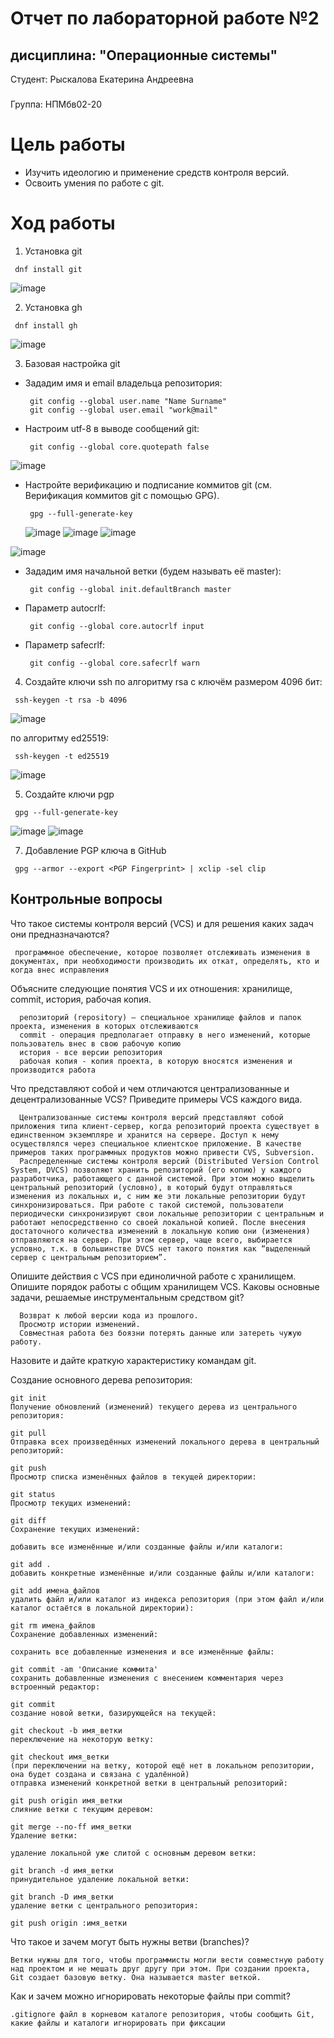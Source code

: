 # Отчет по лабораторной работе №2 
## дисциплина: "Операционные системы"

Студент: Рыскалова Екатерина Андреевна
###
Группа: НПМбв02-20


# Цель работы

- Изучить идеологию и применение средств контроля версий.
- Освоить умения по работе с git.

# Ход работы

1.   Установка git
   ``` shell
    dnf install git
   ```
![image](https://github.com/rinakatty/study_2023-2024_os-intro/assets/160457049/3285fc9b-fdea-4cc6-af12-bd1123802d65)

2.   Установка gh
   ``` shell
    dnf install gh
   ```
![image](https://github.com/rinakatty/study_2023-2024_os-intro/assets/160457049/21933a87-b4bf-4b09-b5b9-41b644313010)

3.   Базовая настройка git
- Зададим имя и email владельца репозитория:
   ``` shell
    git config --global user.name "Name Surname"
    git config --global user.email "work@mail"
   ```
- Настроим utf-8 в выводе сообщений git:
   ``` shell
    git config --global core.quotepath false
   ```
![image](https://github.com/rinakatty/study_2023-2024_os-intro/assets/160457049/d1e56aa0-75d7-4e31-b363-c5bfa2790d22)

- Настройте верификацию и подписание коммитов git (см. Верификация коммитов git с помощью GPG).
   ``` shell
    gpg --full-generate-key
   ```
  ![image](https://github.com/rinakatty/study_2023-2024_os-intro/assets/160457049/e876fb0d-c159-46aa-b56d-16a5116c56a3)
![image](https://github.com/rinakatty/study_2023-2024_os-intro/assets/160457049/dc937fa0-7d2a-4d5b-91de-b7be1734f977)
![image](https://github.com/rinakatty/study_2023-2024_os-intro/assets/160457049/6f111647-256b-4293-ab28-f594dd196204)

![image](https://github.com/rinakatty/study_2023-2024_os-intro/assets/160457049/d7813625-73cb-47a8-a1a7-d5e718e97eb6)

- Зададим имя начальной ветки (будем называть её master):
   ``` shell
    git config --global init.defaultBranch master
   ```

- Параметр autocrlf:
   ``` shell
    git config --global core.autocrlf input
   ```

- Параметр safecrlf:
   ``` shell
    git config --global core.safecrlf warn
   ```

4.   Создайте ключи ssh
по алгоритму rsa с ключём размером 4096 бит:
   ``` shell
    ssh-keygen -t rsa -b 4096
   ```
![image](https://github.com/rinakatty/study_2023-2024_os-intro/assets/160457049/905f89e6-ffa4-4ab2-bd34-1b3ad5d68486)

по алгоритму ed25519:
   ``` shell
    ssh-keygen -t ed25519
   ```
![image](https://github.com/rinakatty/study_2023-2024_os-intro/assets/160457049/f04efb01-9788-407a-99f0-ffa10089c840)

5.  Создайте ключи pgp
   ``` shell
    gpg --full-generate-key
   ```
   
![image](https://github.com/rinakatty/study_2023-2024_os-intro/assets/160457049/425f2955-7016-418a-a1ad-553728e99b19)
![image](https://github.com/rinakatty/study_2023-2024_os-intro/assets/160457049/f912f148-8018-4672-b7f3-349fa9b62dd9)

7.   Добавление PGP ключа в GitHub

   ``` shell
    gpg --armor --export <PGP Fingerprint> | xclip -sel clip
   ```
##   Контрольные вопросы
Что такое системы контроля версий (VCS) и для решения каких задач они предназначаются?
   ``` shell
    программное обеспечение, которое позволяет отслеживать изменения в документах, при необходимости производить их откат, определять, кто и когда внес исправления
   ```
Объясните следующие понятия VCS и их отношения: хранилище, commit, история, рабочая копия.

   ``` shell
     репозиторий (repository) – специальное хранилище файлов и папок проекта, изменения в которых отслеживаются
     commit - операция предполагает отправку в него изменений, которые пользователь внес в свою рабочую копию
     история - все версии репозитория
     рабочая копия - копия проекта, в которую вносятся изменения и производится работа
   ```
Что представляют собой и чем отличаются централизованные и децентрализованные VCS? Приведите примеры VCS каждого вида.
   ``` shell
     Централизованные системы контроля версий представляют собой приложения типа клиент-сервер, когда репозиторий проекта существует в единственном экземпляре и хранится на сервере. Доступ к нему осуществлялся через специальное клиентское приложение. В качестве примеров таких программных продуктов можно привести CVS, Subversion.
     Распределенные системы контроля версий (Distributed Version Control System, DVCS) позволяют хранить репозиторий (его копию) у каждого разработчика, работающего с данной системой. При этом можно выделить центральный репозиторий (условно), в который будут отправляться изменения из локальных и, с ним же эти локальные репозитории будут синхронизироваться. При работе с такой системой, пользователи периодически синхронизируют свои локальные репозитории с центральным и работают непосредственно со своей локальной копией. После внесения достаточного количества изменений в локальную копию они (изменения) отправляются на сервер. При этом сервер, чаще всего, выбирается условно, т.к. в большинстве DVCS нет такого понятия как “выделенный сервер с центральным репозиторием”.
   ```
Опишите действия с VCS при единоличной работе с хранилищем.
Опишите порядок работы с общим хранилищем VCS.
Каковы основные задачи, решаемые инструментальным средством git?

   ``` shell
     Возврат к любой версии кода из прошлого.
     Просмотр истории изменений.
     Совместная работа без боязни потерять данные или затереть чужую работу.
   ```
Назовите и дайте краткую характеристику командам git.

Создание основного дерева репозитория:
``` shell
git init
Получение обновлений (изменений) текущего дерева из центрального репозитория:

git pull
Отправка всех произведённых изменений локального дерева в центральный репозиторий:

git push
Просмотр списка изменённых файлов в текущей директории:

git status
Просмотр текущих изменений:

git diff
Сохранение текущих изменений:

добавить все изменённые и/или созданные файлы и/или каталоги:

git add .
добавить конкретные изменённые и/или созданные файлы и/или каталоги:

git add имена_файлов
удалить файл и/или каталог из индекса репозитория (при этом файл и/или каталог остаётся в локальной директории):

git rm имена_файлов
Сохранение добавленных изменений:

сохранить все добавленные изменения и все изменённые файлы:

git commit -am 'Описание коммита'
сохранить добавленные изменения с внесением комментария через встроенный редактор:

git commit
создание новой ветки, базирующейся на текущей:

git checkout -b имя_ветки
переключение на некоторую ветку:

git checkout имя_ветки
(при переключении на ветку, которой ещё нет в локальном репозитории, она будет создана и связана с удалённой)
отправка изменений конкретной ветки в центральный репозиторий:

git push origin имя_ветки
слияние ветки с текущим деревом:

git merge --no-ff имя_ветки
Удаление ветки:

удаление локальной уже слитой с основным деревом ветки:

git branch -d имя_ветки
принудительное удаление локальной ветки:

git branch -D имя_ветки
удаление ветки с центрального репозитория:

git push origin :имя_ветки
   ```
Что такое и зачем могут быть нужны ветви (branches)?
``` shell
Ветки нужны для того, чтобы программисты могли вести совместную работу над проектом и не мешать друг другу при этом. При создании проекта, Git создает базовую ветку. Она называется master веткой.
   ```
Как и зачем можно игнорировать некоторые файлы при commit?
 ``` shell
 .gitignore файл в корневом каталоге репозитория, чтобы сообщить Git, какие файлы и каталоги игнорировать при фиксации  
   ```
